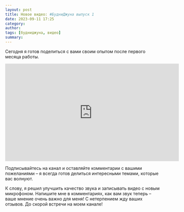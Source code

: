 ```yaml
---
layout: post
title: Новое видео: #БудниДжуна выпуск 1
date: 2023-09-11 17:25
category:
author:
tags: [будниджуна, видео]
summary:
---
```


Сегодня я готов поделиться с вами своим опытом после первого месяца работы.

<iframe width="560" height="315" src="https://www.youtube.com/embed/O_OOlIMZ5ME?si=qZ3jyAufH9mEiMsj" title="YouTube video player" frameborder="0" allow="accelerometer; autoplay; clipboard-write; encrypted-media; gyroscope; picture-in-picture; web-share" allowfullscreen></iframe>

Подписывайтесь на канал и оставляйте комментарии с вашими пожеланиями – я всегда готов делиться интересными темами, которые вас волнуют.

К слову, я решил улучшить качество звука и записывать видео с новым микрофоном. Напишите мне в комментариях, как вам звук теперь – ваше мнение очень важно для меня! С нетерпением жду ваших отзывов. До скорой встречи на моем канале!